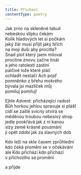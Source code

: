 ```yaml
---
title: Příchozí
contentType: poetry
---
```


<section>

Jak zrno na skleněné tabuli  
nebeskou slípku čekám  
Kolik hladových let si počkám  
jaký žár musí přijít jaký hřích  
na moji duši aby procitla?  
Snad plot který jsem miloval  
procitne znovu začne hnát  
a jeho ratolesti zastíní  
palčivé lože které pláč  
ochladit nestačí Ach pojď  
pomněnko z břehu mokrého  
bývala jsi mazlíček můj  
pomiluj pomiluj!

Ejhle Advent: přicházející radost  
Bůh horkou jehlou spravuje si plášť  
cídí se zašlé svícny otvírá se  
měděnou troubou nebesivý strop  
jedle pookřává jak z ní kanou  
slzy země krásné pousmání  
ji opět zdobí jak za slavných dob

Kdo leží na skle časem zprůhlední  
kdo čeká promění se v očekávání  
ale Kdo přichází kdo přichází  
v příchozího se promění

a přijde

</section>
